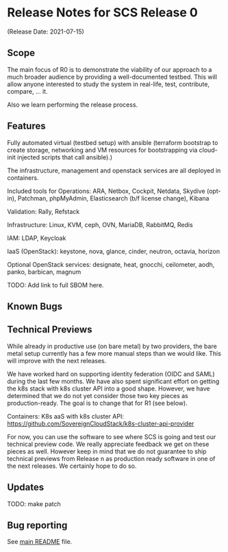 # Release Notes for SCS Release 0
(Release Date: 2021-07-15)

## Scope

The main focus of R0 is to demonstrate the viability of our approach to a much broader
audience by providing a well-documented testbed. This will allow anyone interested
to study the system in real-life, test, contribute, compare, ... it.

Also we learn performing the release process.

## Features

Fully automated virtual (testbed setup) with ansible (terraform bootstrap to create
storage, networking and VM resources for bootstrapping via cloud-init injected
scripts that call ansible).)

The infrastructure, management and openstack services are all deployed in containers.

Included tools for Operations: ARA, Netbox, Cockpit, Netdata, Skydive (opt-in),
Patchman, phpMyAdmin, Elasticsearch (b/f license change), Kibana

Validation: Rally, Refstack

Infrastructure: Linux, KVM, ceph, OVN, MariaDB, RabbitMQ, Redis

IAM: LDAP, Keycloak

IaaS (OpenStack): keystone, nova, glance, cinder, neutron, octavia, horizon

Optional OpenStack services: designate, heat, gnocchi, ceilometer, aodh, panko,
barbican, magnum

TODO: Add link to full SBOM here.

## Known Bugs

## Technical Previews

While already in productive use (on bare metal) by two providers, the bare metal
setup currently has a few more manual steps than we would like. This will improve
with the next releases.

We have worked hard on supporting identity federation (OIDC and SAML) during the last
few months. We have also spent significant effort on getting the k8s stack with
k8s cluster API into a good shape. However, we have determined that we do not
yet consider those two key pieces as production-ready. The goal is to change that
for R1 (see below).

Containers: K8s aaS with k8s cluster API: https://github.com/SovereignCloudStack/k8s-cluster-api-provider

For now, you can use the software to see where SCS is going and test our technical
preview code. We really appreciate feedback we get on these pieces as well.
However keep in mind that we do not guarantee to ship technical previews from
Release n as production ready software in one of the next releases. We certainly
hope to do so.

## Updates

TODO: make patch

## Bug reporting

See [main README](../README.md) file.
